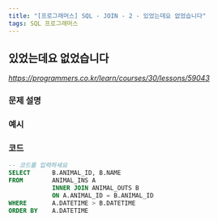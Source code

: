 ```yaml
---
title: "[프로그래머스] SQL - JOIN - 2 - 있었는데요 없었습니다"
tags: SQL 프로그래머스
---
```


## 있었는데요 없었습니다

*<https://programmers.co.kr/learn/courses/30/lessons/59043>*

### 문제 설명

### 예시

### 코드

``` sql
-- 코드를 입력하세요
SELECT      B.ANIMAL_ID, B.NAME
FROM        ANIMAL_INS A
            INNER JOIN ANIMAL_OUTS B
            ON A.ANIMAL_ID = B.ANIMAL_ID
WHERE       A.DATETIME > B.DATETIME
ORDER BY    A.DATETIME
```